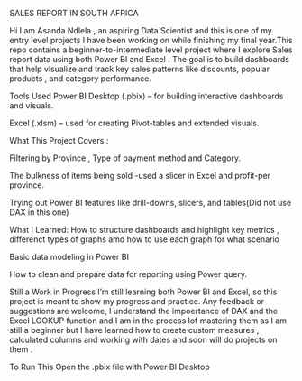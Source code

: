 SALES REPORT IN SOUTH AFRICA

Hi I am Asanda Ndlela , an aspiring Data Scientist and this is one of my entry level projects I have been working on while finishing my final year.This repo contains a beginner-to-intermediate level project where I explore Sales report  data using both Power BI and Excel . The goal is to build dashboards that help visualize and track key sales patterns like discounts, popular products , and category performance.

Tools Used Power BI Desktop (.pbix) – for building interactive dashboards and visuals.

Excel (.xlsm) – used for creating Pivot-tables and extended visuals.


What This Project Covers :

Filtering by Province , Type of payment method and Category.

The bulkness of items being sold -used a slicer in Excel and profit-per province.

Trying out Power BI features like drill-downs, slicers, and tables(Did not use DAX in this one)

 What I Learned: How to structure dashboards and highlight key metrics , differenct types of graphs amd how to use each graph for what scenario

Basic data modeling in Power BI

How to clean and prepare data for reporting using Power query.

Still a Work in Progress I’m still learning both Power BI and Excel, so this project is meant to show my progress and practice. Any feedback or suggestions are welcome, I understand the impoertance of DAX and the Excel LOOKUP function and I am in the process lof mastering them as I am still a beginner but I have learned how to create custom measures , calculated columns and working with dates and soon will do projects on them .

To Run This Open the .pbix file with Power BI Desktop
